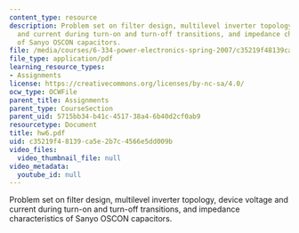 ```yaml
---
content_type: resource
description: Problem set on filter design, multilevel inverter topology, device voltage
  and current during turn-on and turn-off transitions, and impedance characteristics
  of Sanyo OSCON capacitors.
file: /media/courses/6-334-power-electronics-spring-2007/c35219f48139ca5e2b7c4566e5dd009b_hw6.pdf
file_type: application/pdf
learning_resource_types:
- Assignments
license: https://creativecommons.org/licenses/by-nc-sa/4.0/
ocw_type: OCWFile
parent_title: Assignments
parent_type: CourseSection
parent_uid: 5715bb34-b41c-4517-38a4-6b40d2cf0ab9
resourcetype: Document
title: hw6.pdf
uid: c35219f4-8139-ca5e-2b7c-4566e5dd009b
video_files:
  video_thumbnail_file: null
video_metadata:
  youtube_id: null
---
```

Problem set on filter design, multilevel inverter topology, device voltage and current during turn-on and turn-off transitions, and impedance characteristics of Sanyo OSCON capacitors.